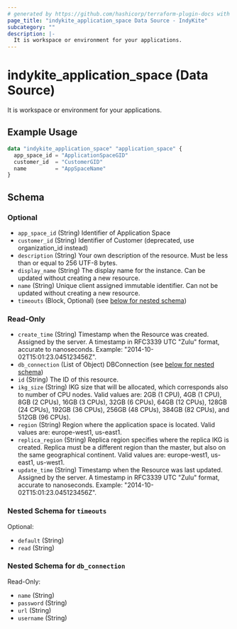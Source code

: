 ```yaml
---
# generated by https://github.com/hashicorp/terraform-plugin-docs with custom templates
page_title: "indykite_application_space Data Source - IndyKite"
subcategory: ""
description: |-
  It is workspace or environment for your applications.
---
```


# indykite_application_space (Data Source)

It is workspace or environment for your applications.

## Example Usage

```terraform
data "indykite_application_space" "application_space" {
  app_space_id = "ApplicationSpaceGID"
  customer_id  = "CustomerGID"
  name         = "AppSpaceName"
}
```

<!-- schema generated by tfplugindocs -->
## Schema

### Optional

- `app_space_id` (String) Identifier of Application Space
- `customer_id` (String) Identifier of Customer (deprecated, use organization_id instead)
- `description` (String) Your own description of the resource. Must be less than or equal to 256 UTF-8 bytes.
- `display_name` (String) The display name for the instance. Can be updated without creating a new resource.
- `name` (String) Unique client assigned immutable identifier. Can not be updated without creating a new resource.
- `timeouts` (Block, Optional) (see [below for nested schema](#nestedblock--timeouts))

### Read-Only

- `create_time` (String) Timestamp when the Resource was created. Assigned by the server. A timestamp in RFC3339 UTC "Zulu" format, accurate to nanoseconds. Example: "2014-10-02T15:01:23.045123456Z".
- `db_connection` (List of Object) DBConnection (see [below for nested schema](#nestedatt--db_connection))
- `id` (String) The ID of this resource.
- `ikg_size` (String) IKG size that will be allocated, which corresponds also to number of CPU nodes.
		Valid values are: 2GB (1 CPU), 4GB (1 CPU), 8GB (2 CPUs), 16GB (3 CPUs), 32GB (6 CPUs), 64GB (12 CPUs),
		128GB (24 CPUs), 192GB (36 CPUs), 256GB (48 CPUs), 384GB (82 CPUs), and 512GB (96 CPUs).
- `region` (String) Region where the application space is located.
		Valid values are: europe-west1, us-east1.
- `replica_region` (String) Replica region specifies where the replica IKG is created.
		Replica must be a different region than the master, but also on the same geographical continent.
		Valid values are: europe-west1, us-east1, us-west1.
- `update_time` (String) Timestamp when the Resource was last updated. Assigned by the server. A timestamp in RFC3339 UTC "Zulu" format, accurate to nanoseconds. Example: "2014-10-02T15:01:23.045123456Z".

<a id="nestedblock--timeouts"></a>
### Nested Schema for `timeouts`

Optional:

- `default` (String)
- `read` (String)


<a id="nestedatt--db_connection"></a>
### Nested Schema for `db_connection`

Read-Only:

- `name` (String)
- `password` (String)
- `url` (String)
- `username` (String)

